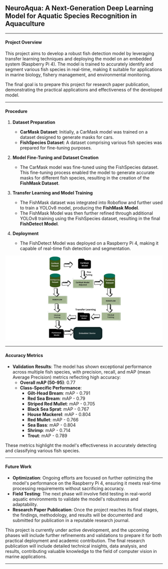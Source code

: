 ## **NeuroAqua: A Next-Generation Deep Learning Model for Aquatic Species Recognition in Aquaculture**

---

#### **Project Overview**

This project aims to develop a robust fish detection model by leveraging transfer learning techniques and deploying the model on an embedded system (Raspberry Pi 4). The model is trained to accurately identify and segment various fish species in real-time, making it suitable for applications in marine biology, fishery management, and environmental monitoring.

The final goal is to prepare this project for research paper publication, demonstrating the practical applications and effectiveness of the developed model.

---

#### **Procedure**

1. **Dataset Preparation**
   - **CarMask Dataset**: Initially, a CarMask model was trained on a dataset designed to generate masks for cars.
   - **FishSpecies Dataset**: A dataset comprising various fish species was prepared for fine-tuning purposes.

2. **Model Fine-Tuning and Dataset Creation**
   - The CarMask model was fine-tuned using the FishSpecies dataset. This fine-tuning process enabled the model to generate accurate masks for different fish species, resulting in the creation of the **FishMask Dataset**.

3. **Transfer Learning and Model Training**
   - The FishMask dataset was integrated into Roboflow and further used to train a YOLOv8 model, producing the **FishMask Model**.
   - The FishMask Model was then further refined through additional YOLOv8 training using the FishSpecies dataset, resulting in the final **FishDetect Model**.

4. **Deployment**
   - The FishDetect Model was deployed on a Raspberry Pi 4, making it capable of real-time fish detection and segmentation.

![Workflow](workflow.jpeg)

---

#### **Accuracy Metrics**

- **Validation Results**: The model has shown exceptional performance across multiple fish species, with precision, recall, and mAP (mean Average Precision) metrics reflecting high accuracy:
   - **Overall mAP (50-95)**: 0.77
   - **Class-Specific Performance**:
     - **Gilt-Head Bream**: mAP - 0.791
     - **Red Sea Bream**: mAP - 0.79
     - **Striped Red Mullet**: mAP - 0.705
     - **Black Sea Sprat**: mAP - 0.767
     - **House Mackerel**: mAP - 0.804
     - **Red Mullet**: mAP - 0.766
     - **Sea Bass**: mAP - 0.804
     - **Shrimp**: mAP - 0.714
     - **Trout**: mAP - 0.789

These metrics highlight the model's effectiveness in accurately detecting and classifying various fish species.

---

#### **Future Work**

- **Optimization**: Ongoing efforts are focused on further optimizing the model's performance on the Raspberry Pi 4, ensuring it meets real-time processing requirements without sacrificing accuracy.
- **Field Testing**: The next phase will involve field testing in real-world aquatic environments to validate the model's robustness and adaptability.
- **Research Paper Publication**: Once the project reaches its final stages, the findings, methodology, and results will be documented and submitted for publication in a reputable research journal.

This project is currently under active development, and the upcoming phases will include further refinements and validations to prepare it for both practical deployment and academic contribution. The final research publication will include detailed technical insights, data analysis, and results, contributing valuable knowledge to the field of computer vision in marine applications.

---

